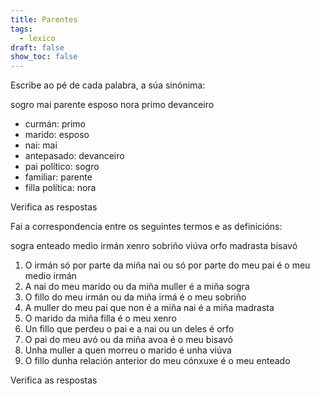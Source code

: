 ```yaml
---
title: Parentes
tags:
  - lexico
draft: false
show_toc: false
---
```

Escribe ao pé de cada palabra, a súa sinónima: 

<e-layout>
<e-tag color=2>sogro</e-tag>
<e-tag color=2>mai</e-tag> 
<e-tag color=2>parente</e-tag>
<e-tag color=2>esposo</e-tag>
<e-tag color=2>nora</e-tag>
<e-tag color=2>primo</e-tag>
<e-tag color=2>devanceiro</e-tag>
</e-layout>

- curmán: <e-answer>primo</e-answer>
- marido: <e-answer>esposo</e-answer>
- nai: <e-answer>mai</e-answer>
- antepasado: <e-answer>devanceiro</e-answer>
- pai político: <e-answer>sogro</e-answer>
- familiar: <e-answer>parente</e-answer>
- filla política: <e-answer>nora</e-answer>

<e-validate>Verifica as respostas</e-validate>


Fai a correspondencia entre os seguintes termos e as definicións:

<e-layout> 
<e-tag color=2>sogra</e-tag>
<e-tag color=2>enteado</e-tag>
<e-tag color=2>medio irmán</e-tag>
<e-tag color=2>xenro</e-tag>
<e-tag color=2>sobriño</e-tag>
<e-tag color=2>viúva</e-tag>
<e-tag color=2>orfo</e-tag>
<e-tag color=2>madrasta</e-tag>
<e-tag color=2>bisavó</e-tag>
</e-layout>

1. O irmán só por parte da miña nai ou só por parte do meu pai é o meu <e-answer>medio irmán</e-answer>
2. A nai do meu marido ou da miña muller é a miña <e-answer>sogra</e-answer> 
3. O fillo do meu irmán ou da miña irmá é o meu <e-answer>sobriño</e-answer>
4. A muller do meu pai que non é a miña nai é a miña <e-answer>madrasta</e-answer>
5. O marido da miña filla é o meu <e-answer>xenro</e-answer>
6. Un fillo que perdeu o pai e a nai ou un deles é <e-answer>orfo</e-answer>
7. O pai do meu avó ou da miña avoa é o meu <e-answer>bisavó</e-answer>
8. Unha muller a quen morreu o marido é unha <e-answer>viúva</e-answer>
9. O fillo dunha relación anterior do meu cónxuxe é o meu <e-answer>enteado</e-answer>

<e-validate>Verifica as respostas</e-validate>
